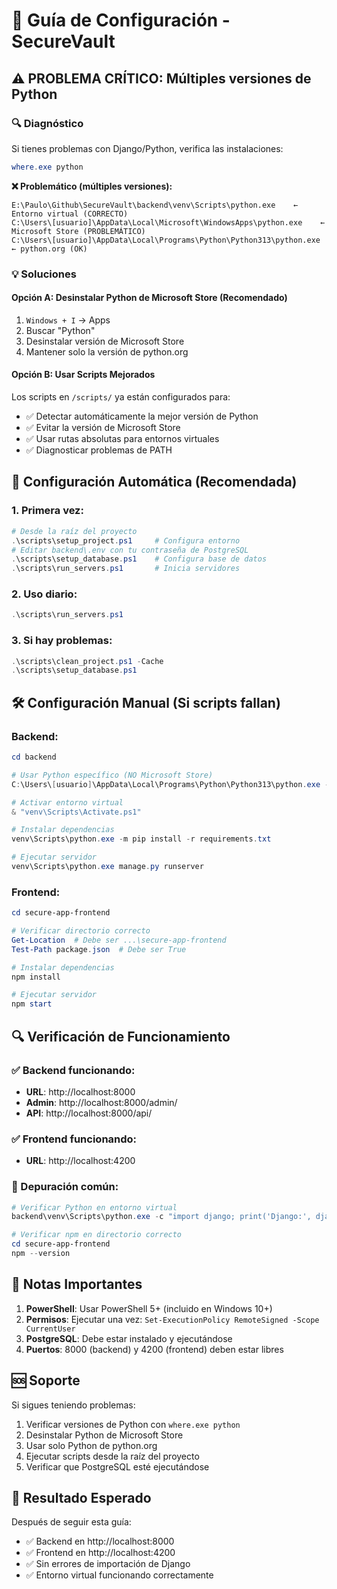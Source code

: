 # 🔧 Guía de Configuración - SecureVault

## ⚠️ PROBLEMA CRÍTICO: Múltiples versiones de Python

### 🔍 Diagnóstico
Si tienes problemas con Django/Python, verifica las instalaciones:

```powershell
where.exe python
```

**❌ Problemático (múltiples versiones):**
```
E:\Paulo\Github\SecureVault\backend\venv\Scripts\python.exe    ← Entorno virtual (CORRECTO)
C:\Users\[usuario]\AppData\Local\Microsoft\WindowsApps\python.exe    ← Microsoft Store (PROBLEMÁTICO)
C:\Users\[usuario]\AppData\Local\Programs\Python\Python313\python.exe    ← python.org (OK)
```

### 💡 Soluciones

#### **Opción A: Desinstalar Python de Microsoft Store (Recomendado)**
1. `Windows + I` → Apps
2. Buscar "Python" 
3. Desinstalar versión de Microsoft Store
4. Mantener solo la versión de python.org

#### **Opción B: Usar Scripts Mejorados**
Los scripts en `/scripts/` ya están configurados para:
- ✅ Detectar automáticamente la mejor versión de Python
- ✅ Evitar la versión de Microsoft Store
- ✅ Usar rutas absolutas para entornos virtuales
- ✅ Diagnosticar problemas de PATH

## 🚀 Configuración Automática (Recomendada)

### 1. Primera vez:
```powershell
# Desde la raíz del proyecto
.\scripts\setup_project.ps1     # Configura entorno
# Editar backend\.env con tu contraseña de PostgreSQL
.\scripts\setup_database.ps1    # Configura base de datos
.\scripts\run_servers.ps1       # Inicia servidores
```

### 2. Uso diario:
```powershell
.\scripts\run_servers.ps1
```

### 3. Si hay problemas:
```powershell
.\scripts\clean_project.ps1 -Cache
.\scripts\setup_database.ps1
```

## 🛠️ Configuración Manual (Si scripts fallan)

### Backend:
```powershell
cd backend

# Usar Python específico (NO Microsoft Store)
C:\Users\[usuario]\AppData\Local\Programs\Python\Python313\python.exe -m venv venv

# Activar entorno virtual
& "venv\Scripts\Activate.ps1"

# Instalar dependencias
venv\Scripts\python.exe -m pip install -r requirements.txt

# Ejecutar servidor
venv\Scripts\python.exe manage.py runserver
```

### Frontend:
```powershell
cd secure-app-frontend

# Verificar directorio correcto
Get-Location  # Debe ser ...\secure-app-frontend
Test-Path package.json  # Debe ser True

# Instalar dependencias
npm install

# Ejecutar servidor
npm start
```

## 🔍 Verificación de Funcionamiento

### ✅ Backend funcionando:
- **URL**: http://localhost:8000
- **Admin**: http://localhost:8000/admin/
- **API**: http://localhost:8000/api/

### ✅ Frontend funcionando:
- **URL**: http://localhost:4200

### 🐛 Depuración común:
```powershell
# Verificar Python en entorno virtual
backend\venv\Scripts\python.exe -c "import django; print('Django:', django.get_version())"

# Verificar npm en directorio correcto
cd secure-app-frontend
npm --version
```

## 📝 Notas Importantes

1. **PowerShell**: Usar PowerShell 5+ (incluido en Windows 10+)
2. **Permisos**: Ejecutar una vez: `Set-ExecutionPolicy RemoteSigned -Scope CurrentUser`
3. **PostgreSQL**: Debe estar instalado y ejecutándose
4. **Puertos**: 8000 (backend) y 4200 (frontend) deben estar libres

## 🆘 Soporte

Si sigues teniendo problemas:
1. Verificar versiones de Python con `where.exe python`
2. Desinstalar Python de Microsoft Store
3. Usar solo Python de python.org
4. Ejecutar scripts desde la raíz del proyecto
5. Verificar que PostgreSQL esté ejecutándose

## 🎯 Resultado Esperado

Después de seguir esta guía:
- ✅ Backend en http://localhost:8000
- ✅ Frontend en http://localhost:4200
- ✅ Sin errores de importación de Django
- ✅ Entorno virtual funcionando correctamente
